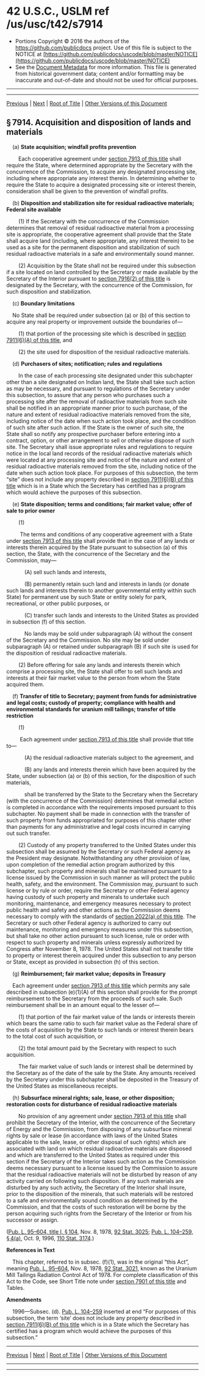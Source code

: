 ---
---

# 42 U.S.C., USLM ref /us/usc/t42/s7914

* Portions Copyright © 2016 the authors of the https://github.com/publicdocs project.
  Use of this file is subject to the NOTICE at [https://github.com/publicdocs/uscode/blob/master/NOTICE](https://github.com/publicdocs/uscode/blob/master/NOTICE)
* See the [Document Metadata](././../../../../..//README.md) for more information.
  This file is generated from historical government data; content and/or formatting may be inaccurate and out-of-date and should not be used for official purposes.

----------
----------

[Previous](./../../../../..//us/usc/t42/ch88/schI/m__us_usc_t42_s7913.md) | [Next](./../../../../..//us/usc/t42/ch88/schI/m__us_usc_t42_s7915.md) | [Root of Title](./../../../../../) | [Other Versions of this Document](https://publicdocs.github.io/go/links?ns=uslm&ref=%2Fus%2Fusc%2Ft42%2Fs7914)

## § 7914. Acquisition and disposition of lands and materials

    (a) __State acquisition; windfall profits prevention__ 

        Each cooperative agreement under [section 7913 of this title][/us/usc/t42/s7913] shall require the State, where determined appropriate by the Secretary with the concurrence of the Commission, to acquire any designated processing site, including where appropriate any interest therein. In determining whether to require the State to acquire a designated processing site or interest therein, consideration shall be given to the prevention of windfall profits.

    (b) __Disposition and stabilization site for residual radioactive materials; Federal site available__ 

        (1) If the Secretary with the concurrence of the Commission determines that removal of residual radioactive material from a processing site is appropriate, the cooperative agreement shall provide that the State shall acquire land (including, where appropriate, any interest therein) to be used as a site for the permanent disposition and stabilization of such residual radioactive materials in a safe and environmentally sound manner.

        (2) Acquisition by the State shall not be required under this subsection if a site located on land controlled by the Secretary or made available by the Secretary of the Interior pursuant to [section 7916(2) of this title][/us/usc/t42/s7916/2] is designated by the Secretary, with the concurrence of the Commission, for such disposition and stabilization.

    (c) __Boundary limitations__ 

    No State shall be required under subsection (a) or (b) of this section to acquire any real property or improvement outside the boundaries of—

        (1) that portion of the processing site which is described in [section 7911(6)(A) of this title][/us/usc/t42/s7911/6/A], and

        (2) the site used for disposition of the residual radioactive materials.

    (d) __Purchasers of sites; notification; rules and regulations__ 

        In the case of each processing site designated under this subchapter other than a site designated on Indian land, the State shall take such action as may be necessary, and pursuant to regulations of the Secretary under this subsection, to assure that any person who purchases such a processing site after the removal of radioactive materials from such site shall be notified in an appropriate manner prior to such purchase, of the nature and extent of residual radioactive materials removed from the site, including notice of the date when such action took place, and the condition of such site after such action. If the State is the owner of such site, the State shall so notify any prospective purchaser before entering into a contract, option, or other arrangement to sell or otherwise dispose of such site. The Secretary shall issue appropriate rules and regulations to require notice in the local land records of the residual radioactive materials which were located at any processing site and notice of the nature and extent of residual radioactive materials removed from the site, including notice of the date when such action took place. For purposes of this subsection, the term “site” does not include any property described in [section 7911(6)(B) of this title][/us/usc/t42/s7911/6/B] which is in a State which the Secretary has certified has a program which would achieve the purposes of this subsection.

    (e) __State disposition; terms and conditions; fair market value; offer of sale to prior owner__ 

        (1)

         The terms and conditions of any cooperative agreement with a State under [section 7913 of this title][/us/usc/t42/s7913] shall provide that in the case of any lands or interests therein acquired by the State pursuant to subsection (a) of this section, the State, with the concurrence of the Secretary and the Commission, may—

            (A) sell such lands and interests,

            (B) permanently retain such land and interests in lands (or donate such lands and interests therein to another governmental entity within such State) for permanent use by such State or entity solely for park, recreational, or other public purposes, or

            (C) transfer such lands and interests to the United States as provided in subsection (f) of this section.

            No lands may be sold under subparagraph (A) without the consent of the Secretary and the Commission. No site may be sold under subparagraph (A) or retained under subparagraph (B) if such site is used for the disposition of residual radioactive materials.

        (2) Before offering for sale any lands and interests therein which comprise a processing site, the State shall offer to sell such lands and interests at their fair market value to the person from whom the State acquired them.

    (f) __Transfer of title to Secretary; payment from funds for administrative and legal costs; custody of property; compliance with health and environmental standards for uranium mill tailings; transfer of title restriction__ 

        (1)

         Each agreement under [section 7913 of this title][/us/usc/t42/s7913] shall provide that title to—

            (A) the residual radioactive materials subject to the agreement, and

            (B) any lands and interests therein which have been acquired by the State, under subsection (a) or (b) of this section, for the disposition of such materials,

            shall be transferred by the State to the Secretary when the Secretary (with the concurrence of the Commission) determines that remedial action is completed in accordance with the requirements imposed pursuant to this subchapter. No payment shall be made in connection with the transfer of such property from funds appropriated for purposes of this chapter other than payments for any administrative and legal costs incurred in carrying out such transfer.

        (2) Custody of any property transferred to the United States under this subsection shall be assumed by the Secretary or such Federal agency as the President may designate. Notwithstanding any other provision of law, upon completion of the remedial action program authorized by this subchapter, such property and minerals shall be maintained pursuant to a license issued by the Commission in such manner as will protect the public health, safety, and the environment. The Commission may, pursuant to such license or by rule or order, require the Secretary or other Federal agency having custody of such property and minerals to undertake such monitoring, maintenance, and emergency measures necessary to protect public health and safety and other actions as the Commission deems necessary to comply with the standards of [section 2022(a) of this title][/us/usc/t42/s2022/a]. The Secretary or such other Federal agency is authorized to carry out maintenance, monitoring and emergency measures under this subsection, but shall take no other action pursuant to such license, rule or order with respect to such property and minerals unless expressly authorized by Congress after November 8, 1978. The United States shall not transfer title to property or interest therein acquired under this subsection to any person or State, except as provided in subsection (h) of this section.

    (g) __Reimbursement; fair market value; deposits in Treasury__ 

    Each agreement under [section 7913 of this title][/us/usc/t42/s7913] which permits any sale described in subsection (e)(1)(A) of this section shall provide for the prompt reimbursement to the Secretary from the proceeds of such sale. Such reimbursement shall be in an amount equal to the lesser of—

        (1) that portion of the fair market value of the lands or interests therein which bears the same ratio to such fair market value as the Federal share of the costs of acquisition by the State to such lands or interest therein bears to the total cost of such acquisition, or

        (2) the total amount paid by the Secretary with respect to such acquisition.

        The fair market value of such lands or interest shall be determined by the Secretary as of the date of the sale by the State. Any amounts received by the Secretary under this subchapter shall be deposited in the Treasury of the United States as miscellaneous receipts.

    (h) __Subsurface mineral rights; sale, lease, or other disposition; restoration costs for disturbance of residual radioactive materials__ 

        No provision of any agreement under [section 7913 of this title][/us/usc/t42/s7913] shall prohibit the Secretary of the Interior, with the concurrence of the Secretary of Energy and the Commission, from disposing of any subsurface mineral rights by sale or lease (in accordance with laws of the United States applicable to the sale, lease, or other disposal of such rights) which are associated with land on which residual radioactive materials are disposed and which are transferred to the United States as required under this section if the Secretary of the Interior takes such action as the Commission deems necessary pursuant to a license issued by the Commission to assure that the residual radioactive materials will not be disturbed by reason of any activity carried on following such disposition. If any such materials are disturbed by any such activity, the Secretary of the Interior shall insure, prior to the disposition of the minerals, that such materials will be restored to a safe and environmentally sound condition as determined by the Commission, and that the costs of such restoration will be borne by the person acquiring such rights from the Secretary of the Interior or from his successor or assign.

([Pub. L. 95–604, title I, § 104][/us/pl/95/604/s104], Nov. 8, 1978, [92 Stat. 3025][/us/stat/92/3025]; [Pub. L. 104–259, § 4(a)][/us/pl/104/259/s4/a], Oct. 9, 1996, [110 Stat. 3174][/us/stat/110/3174].)

 __References in Text__ 

    This chapter, referred to in subsec. (f)(1), was in the original “this Act”, meaning [Pub. L. 95–604][/us/pl/95/604], Nov. 8, 1978, [92 Stat. 3021][/us/stat/92/3021], known as the Uranium Mill Tailings Radiation Control Act of 1978. For complete classification of this Act to the Code, see Short Title note under [section 7901 of this title][/us/usc/t42/s7901] and Tables.

 __Amendments__ 

    1996—Subsec. (d). [Pub. L. 104–259][/us/pl/104/259] inserted at end “For purposes of this subsection, the term ‘site’ does not include any property described in [section 7911(6)(B) of this title][/us/usc/t42/s7911/6/B] which is in a State which the Secretary has certified has a program which would achieve the purposes of this subsection.”

----------

[Previous](./../../../../..//us/usc/t42/ch88/schI/m__us_usc_t42_s7913.md) | [Next](./../../../../..//us/usc/t42/ch88/schI/m__us_usc_t42_s7915.md) | [Root of Title](./../../../../../) | [Other Versions of this Document](https://publicdocs.github.io/go/links?ns=uslm&ref=%2Fus%2Fusc%2Ft42%2Fs7914)

----------
----------

[/us/usc/t42/s7913]: https://publicdocs.github.io/go/links?ns=uslm&ref=%2Fus%2Fusc%2Ft42%2Fs7913
[/us/usc/t42/s7916/2]: https://publicdocs.github.io/go/links?ns=uslm&ref=%2Fus%2Fusc%2Ft42%2Fs7916%2F2
[/us/usc/t42/s7911/6/A]: https://publicdocs.github.io/go/links?ns=uslm&ref=%2Fus%2Fusc%2Ft42%2Fs7911%2F6%2FA
[/us/usc/t42/s7911/6/B]: https://publicdocs.github.io/go/links?ns=uslm&ref=%2Fus%2Fusc%2Ft42%2Fs7911%2F6%2FB
[/us/usc/t42/s7913]: https://publicdocs.github.io/go/links?ns=uslm&ref=%2Fus%2Fusc%2Ft42%2Fs7913
[/us/usc/t42/s7913]: https://publicdocs.github.io/go/links?ns=uslm&ref=%2Fus%2Fusc%2Ft42%2Fs7913
[/us/usc/t42/s2022/a]: https://publicdocs.github.io/go/links?ns=uslm&ref=%2Fus%2Fusc%2Ft42%2Fs2022%2Fa
[/us/usc/t42/s7913]: https://publicdocs.github.io/go/links?ns=uslm&ref=%2Fus%2Fusc%2Ft42%2Fs7913
[/us/usc/t42/s7913]: https://publicdocs.github.io/go/links?ns=uslm&ref=%2Fus%2Fusc%2Ft42%2Fs7913
[/us/pl/95/604/s104]: https://publicdocs.github.io/go/links?ns=uslm&ref=%2Fus%2Fpl%2F95%2F604%2Fs104
[/us/stat/92/3025]: https://publicdocs.github.io/go/links?ns=uslm&ref=%2Fus%2Fstat%2F92%2F3025
[/us/pl/104/259/s4/a]: https://publicdocs.github.io/go/links?ns=uslm&ref=%2Fus%2Fpl%2F104%2F259%2Fs4%2Fa
[/us/stat/110/3174]: https://publicdocs.github.io/go/links?ns=uslm&ref=%2Fus%2Fstat%2F110%2F3174
[/us/pl/95/604]: https://publicdocs.github.io/go/links?ns=uslm&ref=%2Fus%2Fpl%2F95%2F604
[/us/stat/92/3021]: https://publicdocs.github.io/go/links?ns=uslm&ref=%2Fus%2Fstat%2F92%2F3021
[/us/usc/t42/s7901]: https://publicdocs.github.io/go/links?ns=uslm&ref=%2Fus%2Fusc%2Ft42%2Fs7901
[/us/pl/104/259]: https://publicdocs.github.io/go/links?ns=uslm&ref=%2Fus%2Fpl%2F104%2F259
[/us/usc/t42/s7911/6/B]: https://publicdocs.github.io/go/links?ns=uslm&ref=%2Fus%2Fusc%2Ft42%2Fs7911%2F6%2FB


